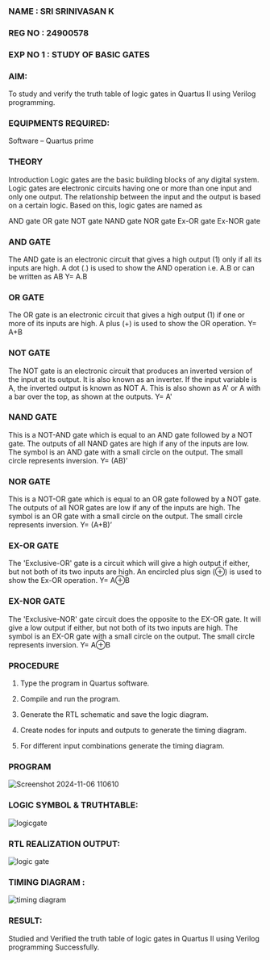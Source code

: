 ### NAME : SRI SRINIVASAN K
### REG NO : 24900578
### EXP NO 1 : STUDY OF BASIC GATES 

### **AIM:** 

To study and verify the truth table of logic gates in Quartus II using Verilog programming.

### **EQUIPMENTS REQUIRED:**

Software – Quartus prime 

### **THEORY**

Introduction Logic gates are the basic building blocks of any digital system. Logic gates are electronic circuits having one or more than one input and only one output. The relationship between the input and the output is based on a certain logic. Based on this, logic gates are named as

AND gate OR gate NOT gate NAND gate NOR gate Ex-OR gate Ex-NOR gate

### **AND GATE**

The AND gate is an electronic circuit that gives a high output (1) only if all its inputs are high. A dot (.) is used to show the AND operation i.e. A.B or can be written as AB
Y= A.B

### **OR GATE** 

The OR gate is an electronic circuit that gives a high output (1) if one or more of its inputs are high. A plus (+) is used to show the OR operation.
Y= A+B

### **NOT GATE**

The NOT gate is an electronic circuit that produces an inverted version of the input at its output. It is also known as an inverter. If the input variable is A, the inverted output is known as NOT A. This is also shown as A' or A with a bar over the top, as shown at the outputs.
Y= A'

### **NAND GATE**

This is a NOT-AND gate which is equal to an AND gate followed by a NOT gate. The outputs of all NAND gates are high if any of the inputs are low. The symbol is an AND gate with a small circle on the output. The small circle represents inversion.
Y= (AB)’

### **NOR GATE**

This is a NOT-OR gate which is equal to an OR gate followed by a NOT gate. The outputs of all NOR gates are low if any of the inputs are high. The symbol is an OR gate with a small circle on the output. The small circle represents inversion.
Y= (A+B)’

### **EX-OR GATE**

The 'Exclusive-OR' gate is a circuit which will give a high output if either, but not both of its two inputs are high. An encircled plus sign (⊕) is used to show the Ex-OR operation.
Y= A⊕B

### **EX-NOR GATE**

The 'Exclusive-NOR' gate circuit does the opposite to the EX-OR gate. It will give a low output if either, but not both of its two inputs are high. The symbol is an EX-OR gate with a small circle on the output. The small circle represents inversion.
Y= A⊕B

### **PROCEDURE** 

1.	Type the program in Quartus software.

2.	Compile and run the program.

3.	Generate the RTL schematic and save the logic diagram.

4.	Create nodes for inputs and outputs to generate the timing diagram.

5.	For different input combinations generate the timing diagram.


### **PROGRAM**
![Screenshot 2024-11-06 110610](https://github.com/user-attachments/assets/5f5eef13-cedc-4173-8eb5-ccf839822997)

 
### **LOGIC SYMBOL & TRUTHTABLE:**
![logicgate](https://github.com/user-attachments/assets/957ee2a8-5d1f-4a20-bedd-99474caacf54)


### **RTL REALIZATION OUTPUT:** 
![logic gate](https://github.com/user-attachments/assets/c2c488ec-cbd4-4717-9cf4-c0be34f6c518)

### **TIMING DIAGRAM :**
![timing diagram](https://github.com/user-attachments/assets/ca80df68-3057-4476-abbb-40dec84ebd31)


### **RESULT:**
Studied and Verified the truth table of logic gates in Quartus II using Verilog programming
Successfully.



